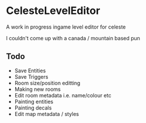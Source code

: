 # CelesteLevelEditor
A work in progress ingame level editor for celeste

I couldn't come up with a canada / mountain based pun

## Todo
* Save Entities
* Save Triggers
* Room size/position editting
* Making new rooms
* Edit room metadata i.e. name/colour etc
* Painting entities
* Painting decals
* Edit map metadata / styles
